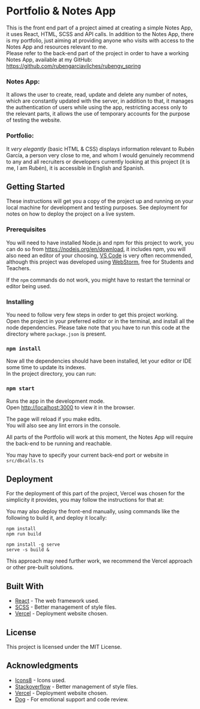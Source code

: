 # Portfolio & Notes App

This is the front end part of a project aimed at creating a simple Notes App, it uses React, HTML, SCSS and API calls.
In addition to the Notes App, there is my portfolio, just aiming at providing anyone who visits with access to the 
Notes App and resources relevant to me.\
Please refer to the back-end part of the project in order to have a working Notes App, available at my GitHub: 
https://github.com/rubengarciavilches/rubengv_spring

### Notes App: 
It allows the user to create, read, update and delete any number of notes, which are constantly updated with the server,
in addition to that, it manages the authentication of users while using the app, restricting access only to the relevant
parts, it allows the use of temporary accounts for the purpose of testing the website.

### Portfolio:
It _very elegantly_ (basic HTML & CSS) displays information relevant to Rubén García, a person very close to me, 
and whom I would genuinely recommend to any and all recruiters or developers currently looking at this project
(it is me, I am Rubén), it is accessible in English and Spanish.

## Getting Started

These instructions will get you a copy of the project up and running on your local machine for development and testing 
purposes. See deployment for notes on how to deploy the project on a live system.

### Prerequisites

You will need to have installed Node.js and npm for this project to work, you can do so from https://nodejs.org/en/download, 
it includes npm, you will also need an editor of your choosing, [VS Code](https://code.visualstudio.com/) is very often 
recommended, although this project was developed using [WebStorm](https://www.jetbrains.com/webstorm/), free for
Students and Teachers.

If the ``npm`` commands do not work, you might have to restart the terminal or editor being used.

### Installing

You need to follow very few steps in order to get this project working.\
Open the project in your preferred editor or in the terminal, and install all the node dependencies.
Please take note that you have to run this code at the directory where `package.json` is present.

### `npm install`

Now all the dependencies should have been installed, let your editor or IDE some time to update its indexes.\
In the project directory, you can run:

### `npm start`

Runs the app in the development mode.\
Open [http://localhost:3000](http://localhost:3000) to view it in the browser.

The page will reload if you make edits.\
You will also see any lint errors in the console.

All parts of the Portfolio will work at this moment, the Notes App will require the back-end to be running and reachable.

You may have to specify your current back-end port or website in `src/dbcalls.ts`

## Deployment

For the deployment of this part of the project, Vercel was chosen for the simplicity it provides, you may follow the 
instructions for that at:

You may also deploy the front-end manually, using commands like the following to build it, and deploy it locally:

```
npm install
npm run build

npm install -g serve
serve -s build &
```

This approach may need further work, we recommend the Vercel approach or other pre-built solutions.

## Built With

* [React](https://react.dev/) - The web framework used.
* [SCSS](https://sass-lang.com/) - Better management of style files.
* [Vercel](https://vercel.com/) - Deployment website chosen.

## License

This project is licensed under the MIT License.

## Acknowledgments

* [Icons8](https://icons8.com/) - Icons used.
* [Stackoverflow](https://sass-lang.com/) - Better management of style files.
* [Vercel](https://vercel.com/) - Deployment website chosen.
* [Dog](https://www.rubengv.com/dog.jpg) - For emotional support and code review.